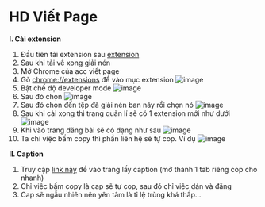# HD Viết Page
**I. Cài extension**
1. Đầu tiên tải extension sau
[extension](https://github.com/binTNT/vietPage/raw/main/getNamePage.rar)
2. Sau khi tải về xong giải nén
3. Mở Chrome của acc viết page
4. Gõ [chrome://extensions](chrome://extensions) để vào mục extension
![image](https://github.com/user-attachments/assets/5459df4c-8638-453e-9bee-126f5520e382)
5. Bật chế độ developer mode
![image](https://github.com/user-attachments/assets/1a206efa-39a6-4418-bc19-acd4462bfa5e)
6. Sau đó chọn
![image](https://github.com/user-attachments/assets/2a65ec5c-0e46-436e-be7d-31d5beb5718d)
7. Sau đó chọn đến tệp đã giải nén ban nãy rồi chọn nó
![image](https://github.com/user-attachments/assets/736808f9-7c9c-49e7-ba38-5b167631c429)
8. Sau khi cài xong thì trang quản lí sẽ có 1 extension mới như dưới
![image](https://github.com/user-attachments/assets/7bd34fd8-6788-4aab-b433-b963c1a59abc)
9. Khi vào trang đăng bài sẽ có dạng như sau
![image](https://github.com/user-attachments/assets/18be42fe-52b6-4aae-b364-5dc5eec4f525)
10. Ta chỉ việc bấm copy thì phần liên hệ sẽ tự cop. Ví dụ
![image](https://github.com/user-attachments/assets/dfe12c60-9d1d-43aa-ae58-6666499309b7)

**II. Caption**
1. Truy cập [link này](https://bintnt.github.io/muaHe/) để vào trang lấy caption (mở thành 1 tab riêng cop cho nhanh)
2. Chỉ việc bấm copy là cap sẽ tự cop, sau đó chỉ việc dán và đăng
3. Cap sẽ ngẫu nhiên nên yên tâm là tỉ lệ trùng khá thấp...
